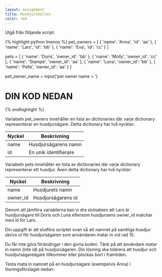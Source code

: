 ```yaml
---
layout: assignment
title: Husdjurskollen
color: red
---
```

Utgå från följande script:

{% highlight python linenos %}
pet_owners = [
    { 'name': 'Anna', 'id': 'aa' },
    { 'name': 'Lars', 'id': 'bb' },
    { 'name': 'Eva', 'id': 'cc' }
]

pets = [
    { 'name': 'Doris', 'owner_id': 'bb' },
    { 'name': 'Molly', 'owner_id': 'cc' },
    { 'name': 'Stampe', 'owner_id': 'aa' },
    { 'name': 'Luna', 'owner_id': 'bb' },
    { 'name': 'Pelle', 'owner_id': 'aa' }
]

pet_owner_name = input('pet owner name > ')

# DIN KOD NEDAN
{% endhighlight %}

Variabeln pet_owners innehåller en lista av dictionaries där varje dictionary representerar en husdjursägare. Detta dictionary har två nycklar:

| Nyckel | Beskrivning           |
| ------ | --------------------- |
| name   | Husdjursägarens namn  |
| id     | En unik identifierare |

Variabeln pets innehåller en lista av dictionaries där varje dictionary representerar ett husdjur. Även detta dictionary har två nycklar:

| Nyckel   | Beskrivning        |
| -------- | ------------------ |
| name     | Husdjurets namn    |
| owner_id | Husdjursägarens id |

Genom att jämföra variablerna kan vi dra slutsatsen att Lars är husdjursägare till Doris och Luna eftersom husdjursens owner_id matchar med id för Lars.

Din uppgift är att slutföra scriptet ovan så att namnet på samtliga husdjur skrivs ut för husdjursägaren som användaren matar in vid rad 15.

Du får inte göra förändingar i den givna koden. Tänk på att användare matar in namn (inte id) på husdjursägaren. Din lösning ska tolerera att husdjur och husdjursägareägare tillkommer eller plockas bort i framtiden.

Testa mata in namnet på en husdjursägare (exempelvis Anna) i lösningsförslaget nedan: